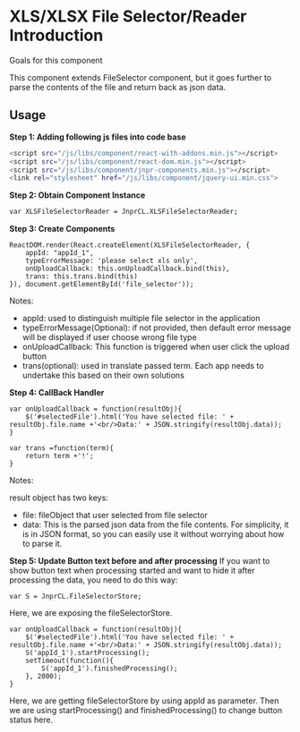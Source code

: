 # XLS/XLSX File Selector/Reader Introduction
Goals for this component

This component extends FileSelector component, but it goes further to parse the contents of the file and return back as json data.

## Usage


**Step 1: Adding following js files into code base**
```sh
<script src="/js/libs/component/react-with-addons.min.js"></script>
<script src="/js/libs/component/react-dom.min.js"></script>
<script src="/js/libs/component/jnpr-components.min.js"></script>
<link rel="stylesheet" href="/js/libs/component/jquery-ui.min.css">
```
**Step 2: Obtain Component Instance**
```sh
var XLSFileSelectorReader = JnprCL.XLSFileSelectorReader;
```

**Step 3: Create Components**
```
ReactDOM.render(React.createElement(XLSFileSelectorReader, {
	appId: "appId_1",
	typeErrorMessage: 'please select xls only',
	onUploadCallback: this.onUploadCallback.bind(this),
	trans: this.trans.bind(this)
}), document.getElementById('file_selector'));

```
Notes:

- appId: used to distinguish multiple file selector in the application
- typeErrorMessage(Optional): if not provided, then default error message will be displayed if user choose wrong file type
- onUploadCallback: This function is triggered when user click the upload button
- trans(optional): used in translate passed term. Each app needs to undertake this based on their own solutions


**Step 4: CallBack Handler**

```
var onUploadCallback = function(resultObj){
	$('#selectedFile').html('You have selected file: ' + resultObj.file.name +'<br/>Data:' + JSON.stringify(resultObj.data));
}

var trans =function(term){
	return term +'!';
}
```

Notes:

result object has two keys:
- file: fileObject that user selected from file selector
- data: This is the parsed json data from the file contents. For simplicity, it is in JSON format, so you can easily use it without worrying about how to parse it.

**Step 5: Update Button text before and after processing**
If you want to show button text when processing started and want to hide it after processing the data, you need to do this way:

```
var S = JnprCL.FileSelectorStore;
```

Here, we are exposing the fileSelectorStore.

```
var onUploadCallback = function(resultObj){
	$('#selectedFile').html('You have selected file: ' + resultObj.file.name +'<br/>Data:' + JSON.stringify(resultObj.data));
	S('appId_1').startProcessing();
	setTimeout(function(){
		S('appId_1').finishedProcessing();
	}, 2000);
}
```

Here, we are getting fileSelectorStore by using appId as parameter. Then we are using startProcessing() and finishedProcessing() to change button status here.
